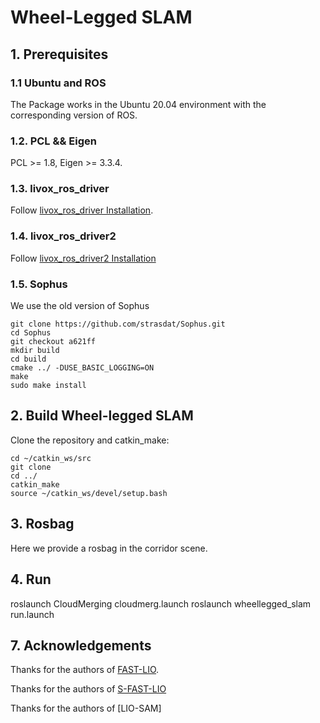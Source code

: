# Wheel-Legged SLAM


## 1. Prerequisites
### 1.1 **Ubuntu** and **ROS**
The Package works in the Ubuntu 20.04 environment with the corresponding version of ROS.

### 1.2. **PCL && Eigen**
PCL >= 1.8, Eigen >= 3.3.4.

### 1.3. **livox_ros_driver**
Follow [livox_ros_driver Installation](https://github.com/Livox-SDK/livox_ros_driver).

### 1.4. **livox_ros_driver2**
Follow [livox_ros_driver2 Installation](https://github.com/Livox-SDK/livox_ros_driver2)

### 1.5. **Sophus**
We use the old version of Sophus
```
git clone https://github.com/strasdat/Sophus.git
cd Sophus
git checkout a621ff
mkdir build
cd build
cmake ../ -DUSE_BASIC_LOGGING=ON
make
sudo make install
```


## 2. Build Wheel-legged SLAM
Clone the repository and catkin_make:

```
cd ~/catkin_ws/src
git clone 
cd ../
catkin_make
source ~/catkin_ws/devel/setup.bash
```

## 3. Rosbag
Here we provide a rosbag in the corridor scene.


## 4. Run

roslaunch CloudMerging cloudmerg.launch
roslaunch wheellegged_slam run.launch


## 7. Acknowledgements
Thanks for the authors of [FAST-LIO](https://github.com/hku-mars/FAST_LIO).

Thanks for the authors of [S-FAST-LIO](https://api.star-history.com/svg?repos=zlwang7/S-FAST_LIO&type=Date)

Thanks for the authors of [LIO-SAM]
